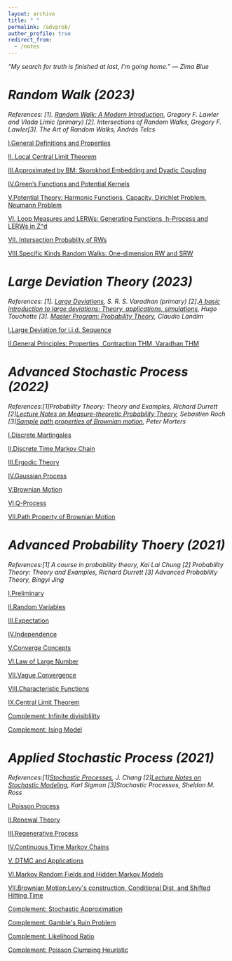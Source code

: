 ```yaml
---
layout: archive
title: " "
permalink: /advprob/
author_profile: true
redirect_from:
  - /notes
---
```


*“My search for truth is finished at last, I’m going home.” ― Zima Blue*

*Random Walk (2023)*
===

*References: [1]. [Random Walk: A Modern Introduction](https://www.math.uchicago.edu/~lawler/srwbook.pdf), Gregory F. Lawler and Vlada Limic (primary) [2]. Intersections of Random Walks, Gregory F. Lawler[3]. The Art of Random Walks, András Telcs*

[Ⅰ.General Definitions and Properties](../files/rw/1.pdf)

[Ⅱ. Local Central Limit Theorem](../files/rw/2.pdf)

[Ⅲ.Approximated by BM: Skorokhod Embedding and Dyadic Coupling](../files/rw/3.pdf)

[Ⅳ.Green’s Functions and Potential Kernels](../files/rw/4.pdf)

[Ⅴ.Potential Theory: Harmonic Functions, Capacity, Dirichlet Problem, Neumann Problem](../files/rw/5.pdf)

[Ⅵ. Loop Measures and LERWs: Generating Functions, h-Process and LERWs in Z^d](../files/rw/6.pdf)

[Ⅶ. Intersection Probablity of RWs](../files/rw/7.pdf)

[Ⅷ.Specific Kinds Random Walks: One-dimension RW and SRW](../files/rw/8.pdf)

*Large Deviation Theory (2023)*
===

*References: [1]. [Large Deviations](https://math.nyu.edu/~varadhan/LDP/1-2.pdf), S. R. S. Varadhan (primary) [2].[A basic introduction to large deviations: Theory, applications, simulations](https://arxiv.org/abs/1106.4146), Hugo Touchette  [3]. [Master Program: Probability Theory](https://www.youtube.com/playlist?list=PLo4jXE-LdDTS5BYqea-LcHdtjKwVcepP7), Claudio Landim*

[Ⅰ.Large Deviation for i.i.d. Sequence](../files/ldt/1.pdf)

[Ⅱ.General Principles: Properties, Contraction THM, Varadhan THM](../files/ldt/2.pdf)

*Advanced Stochastic Process (2022)*
===

*References:[1]Probability Theory: Theory and Examples, Richard Durrett [2][Lecture Notes on Measure-theoretic Probability Theory](https://people.math.wisc.edu/~roch/grad-prob/index.html), Sebastien Roch [3][Sample path properties of Brownian motion](https://www.math-berlin.de/images/stories/lecnotes_moerters.pdf), Peter Morters*

[Ⅰ.Discrete Martingales](../files/ASP/1.pdf)

[Ⅱ.Discrete Time Markov Chain](../files/ASP/2.pdf)

[Ⅲ.Ergodic Theory](../files/ASP/3.pdf)

[Ⅳ.Gaussian Process](../files/ASP/4.pdf)

[Ⅴ.Brownian Motion](../files/ASP/5.pdf)

[Ⅵ.Q-Process](../files/ASP/6.pdf)

[Ⅶ.Path Property of Brownian Motion](../files/ASP/7.pdf)

*Advanced Probability Thoery (2021)*
===

*References:[1]	A course in probability theory, Kai Lai Chung [2] Probability Theory: Theory and Examples, Richard Durrett [3] Advanced Probability Theory, Bingyi Jing*

[Ⅰ.Preliminary](../files/apt/1.pdf)

[Ⅱ.Random Variables](../files/apt/2.pdf)

[Ⅲ.Expectation](../files/apt/3.pdf)

[Ⅳ.Independence](../files/apt/4.pdf)

[Ⅴ.Converge Concepts](../files/apt/5.pdf)

[Ⅵ.Law of Large Number](../files/apt/6.pdf)

[Ⅶ.Vague Convergence](../files/apt/7.pdf)

[Ⅷ.Characteristic Functions](../files/apt/8.pdf)

[Ⅸ.Central Limit Theorem](../files/apt/9.pdf)

[Complement: Infinite divisiblility](../files/apt/10.pdf)

[Complement: Ising Model](../files/apt/11.pdf)


*Applied Stochastic Process (2021)*
===

*References:[1][Stochastic Processes](http://www.stat.yale.edu/~pollard/Courses/251.spring2013/Handouts/Chang-notes.pdf), J. Chang [2][Lecture Notes on Stochastic Modeling](http://www.columbia.edu/~ks20/stochastic-I/stochastic-I.html), Karl Sigman [3]Stochastic Processes, Sheldon M. Ross*

[Ⅰ.Poisson Process](../files/apsp/1.pdf)

[Ⅱ.Renewal Theory](../files/apsp/2.pdf)

[Ⅲ.Regenerative Process](../files/apsp/3.pdf)

[Ⅳ.Continuous Time Markov Chains](../files/apsp/4.pdf)

[Ⅴ. DTMC and Applications](../files/apsp/5.pdf)

[Ⅵ.Markov Random Fields and Hidden Markov Models](../files/apsp/6.pdf)

[Ⅶ.Brownian Motion:Levy's construction, Conditional Dist, and Shifted Hitting Time](../files/apsp/7.pdf)

[Complement: Stochastic Approximation](../files/apsp/8.pdf)

[Complement: Gamble's Ruin Problem](../files/apsp/9.pdf)

[Complement: Likelihood Ratio](../files/apsp/10.pdf)

[Complement: Poisson Clumping Heuristic](../files/apsp/11.pdf)

<br>
<br>
<br>
<br>
<br>
<br>
<br>
<br>

